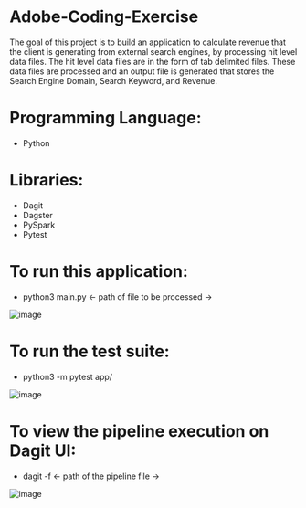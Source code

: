 # Adobe-Coding-Exercise

The goal of this project is to build an application to calculate revenue that the client is generating from external search engines, by processing hit level data files. The hit level data files are in the form of tab delimited files. These data files are processed and an output file is generated that stores the Search Engine Domain, Search Keyword, and Revenue.

# Programming Language:
- Python

# Libraries:
- Dagit
- Dagster
- PySpark
- Pytest

# To run this application:
- python3 main.py <- path of file to be processed ->

![image](https://user-images.githubusercontent.com/35802181/135767568-42c06c20-0566-4f62-90a2-4c5699f9b288.png)

  
# To run the test suite:
- python3 -m pytest app/

![image](https://user-images.githubusercontent.com/35802181/135767585-c5d6c485-355b-4d5b-9759-8dde3529bfc4.png)


# To view the pipeline execution on Dagit UI:
- dagit -f <- path of the pipeline file ->

![image](https://user-images.githubusercontent.com/35802181/135767620-b253a48e-49ae-43c9-8c88-cd9a5b79aa90.png)

